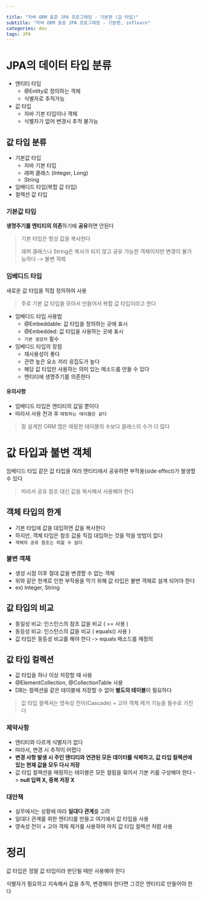 ```yaml
---

title: "자바 ORM 표준 JPA 프로그래밍 - 기본편 (값 타입)"
subtitle: "자바 ORM 표준 JPA 프로그래밍 - 기본편, inflearn"
categories: dev
tags: JPA
---
```


# JPA의 데이터 타입 분류

* 엔티티 타입
  * @Entity로 정의하는 객체
  * 식별자로 추적가능
* 값 타입
  * 자바 기본 타입이나 객체
  * 식별자가 없어 변경시 추적 불가능



## 값 타입 분류

* 기본값 타입
  * 자바 기본 타입
  * 래퍼 클래스 (Integer, Long)
  * String
* 임베디드 타입(복합 값 타입)
* 컬렉션 값 타입



### 기본값 타입

**생명주기를 엔티티의 의존**하기에 **공유**하면 안된다

> 기본 타입은 항상 값을 복사한다
>
> 래퍼 클래스나 String은 복사가 되지 않고 공유 가능한 객체이지만 변경이 불가능하다 -> 불변 객체



### 임베디드 타입

새로운 값 타입을 직접 정의하여 사용

> 주로 기본 값 타입을 모아서 만들어서 복합 값 타입이라고 한다

* 임베디드 타입 사용법
  * @Embeddable: 값 타입을 정의하는 곳에 표시
  * @Embedded: 값 타입을 사용하는 곳에 표시
  * `기본 생성자` 필수
* 임베디드 타입의 장점
  * 재사용성이 좋다
  * 관련 높은 요소 끼리 응집도가 높다
  * 해당 값 타입만 사용하는 의미 있는 메소드를 만들 수 있다
  * 엔티티에 생명주기를 의존한다



#### 유의사항

* 임베디드 타입은 엔티티의 값일 뿐이다
* 따라서 사용 전과 후 `매핑하는 테이블은 같다`

> 잘 설계한 ORM 앱은 매핑한 테이블의 수보다 클래스의 수가 더 많다



# 값 타입과 불변 객체

임베디드 타입 같은 값 타입을 여러 엔티티에서 공유하면 부작용(side effect)가 발생할 수 있다

> 따라서 공유 참조 대신 값을 복사해서 사용해야 한다



## 객체 타입의 한계

* 기본 타입에 값을 대입하면 값을 복사한다
* 하지만, 객체 타입은 참조 값을 직접 대입하는 것을 막을 방법이 없다
* `객체의 공유 참조는 피할 수 없다`



### 불변 객체

* 생성 시점 이후 절대 값을 변경할 수 없는 객체
* 위와 같은 한계로 인한 부작용을 막기 위해 값 타입은 불변 객체로 설계 되어야 한다
* ex) Integer, String



## 값 타입의 비교

* 동일성 비교: 인스턴스의 참조 값을 비교 ( == 사용 )
* 동등성 비교: 인스턴스의 값을 비교 ( equals() 사용 )
* 값 타입은 동등성 비교를 해야 한다 -> equals 메소드를 재정의



## 값 타입 컬렉션

* 값 타입을 하나 이상 저장할 때 사용
* @ElementCollection, @CollectionTable 사용
* DB는 컬렉션을 같은 테이블에 저장할 수 없어 **별도의 테이블**이 필요하다

> 값 타입 컬렉셔는 영속성 전이(Cascade) + 고아 객체 제거 기능을 필수로 가진다



### 제약사항

* 엔티티와 다르게 식별자가 없다
* 따라서, 변경 시 추적이 어렵다
* **변경 사항 발생 시 주인 엔티티와 연관된 모든 데이터를 삭제하고, 값 타입 컬렉션에 있는 현재 값을 모두 다시 저장**
* 값 타입 컬렉션을 매핑하는 테이블은 모든 컬럼을 묶어서 기본 키를 구성해야 한다 -> **null 입력 X, 중복 저장 X**

### 대안책

* 실무에서는 상황에 따라 **일대다 관계**를 고려
* 일대다 관계를 위한 엔티티를 만들고 여기에서 값 타입을 사용
* 영속성 전이 + 고아 객체 제거를 사용하여 마치 값 타입 컬렉션 처럼 사용



# 정리

값 타입은 정말 값 타입이라 판단될 때만 사용해야 한다

식별자가 필요하고 지속해서 값을 추적, 변경해야 한다면 그것은 엔티티로 만들어야 한다
